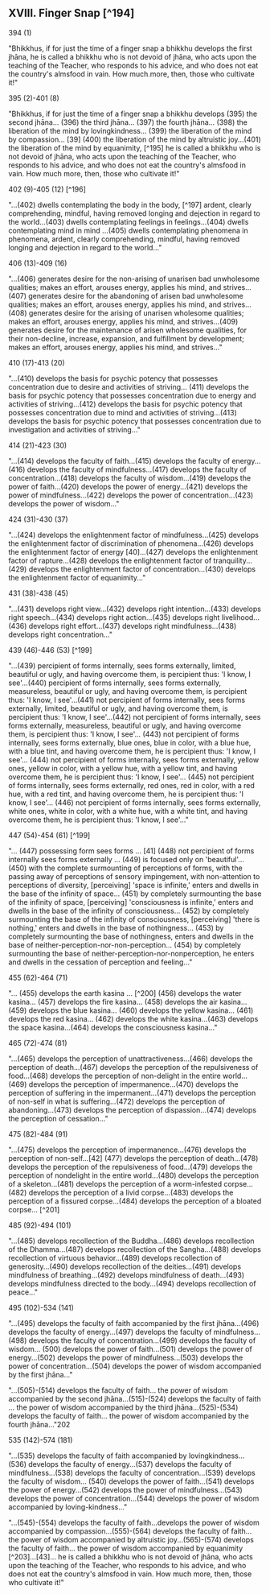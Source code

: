 ## XVIII. Finger Snap [^194]

394 (1)

"Bhikkhus, if for just the time of a finger snap a bhikkhu develops the first jhāna, he is called a bhikkhu who is not devoid of jhāna, who acts upon the teaching of the Teacher, who responds to his advice, and who does not eat the country's almsfood in vain. How much.more, then, those who cultivate it!"

395 (2)-401 (8)

"Bhikkhus, if for just the time of a finger snap a bhikkhu develops (395) the second jhāna... (396) the third jhāna... (397) the fourth jhāna... (398) the liberation of the mind by lovingkindness... (399) the liberation of the mind by compassion... [39] (400) the liberation of the mind by altruistic joy...(401) the liberation of the mind by equanimity, [^195] he is called a bhikkhu who is not devoid of jhāna, who acts upon the teaching of the Teacher, who responds to his advice, and who does not eat the country's almsfood in vain. How much more, then, those who cultivate it!"

402 (9)-405 (12) [^196]

"...(402) dwells contemplating the body in the body, [^197] ardent, clearly comprehending, mindful, having removed longing and dejection in regard to the world...(403) dwells contemplating feelings in feelings...(404) dwells contemplating mind in mind ...(405) dwells contemplating phenomena in phenomena, ardent, clearly comprehending, mindful, having removed longing and dejection in regard to the world..."

406 (13)-409 (16)

"...(406) generates desire for the non-arising of unarisen bad unwholesome qualities; makes an effort, arouses energy, applies his mind, and strives...(407) generates desire for the abandoning of arisen bad unwholesome qualities; makes an effort, arouses energy, applies his mind, and strives... (408) generates desire for the arising of unarisen wholesome qualities; makes an effort, arouses energy, applies his mind, and strives...(409) generates desire for the maintenance of arisen wholesome qualities, for their non-decline, increase, expansion, and fulfillment by development; makes an effort, arouses energy, applies his mind, and strives..."

410 (17)-413 (20)

"...(410) develops the basis for psychic potency that possesses concentration due to desire and activities of striving... (411) develops the basis for psychic potency that possesses concentration due to energy and activities of striving...(412) develops
the basis for psychic potency that possesses concentration due to mind and activities of striving...(413) develops the basis for psychic potency that possesses concentration due to investigation and activities of striving..."

414 (21)-423 (30)

"...(414) develops the faculty of faith...(415) develops the faculty of energy...(416) develops the faculty of mindfulness...(417) develops the faculty of concentration...(418) develops the faculty of wisdom...(419) develops the power of faith...(420) develops the power of energy...(421) develops the power of mindfulness...(422) develops the power of concentration...(423) develops the power of wisdom..."

424 (31)-430 (37)

"...(424) develops the enlightenment factor of mindfulness...(425) develops the enlightenment factor of discrimination of phenomena...(426) develops the enlightenment factor of energy [40]...(427) develops the enlightenment factor of rapture...(428) develops the enlightenment factor of tranquility...(429) develops the enlightenment factor of concentration...(430) develops the enlightenment factor of equanimity..."

431 (38)-438 (45)

"...(431) develops right view...(432) develops right intention...(433) develops right speech...(434) develops right action...(435) develops right livelihood...(436) develops right effort...(437) develops right mindfulness...(438) develops right concentration..."

439 (46)-446 (53) [^199]

"...(439) percipient of forms internally, sees forms externally, limited, beautiful or ugly, and having overcome them, is percipient thus: 'I know, I see'...(440) percipient of forms internally, sees forms externally, measureless, beautiful or ugly, and having overcome them, is percipient thus: 'I know, I see'...(441) not percipient of forms internally, sees forms externally, limited, beautiful or ugly, and having overcome them, is percipient thus: 'I know, I see'...(442) not percipient of forms internally,
sees forms externally, measureless, beautiful or ugly, and having overcome them, is percipient thus: 'I know, I see'... (443) not percipient of forms internally, sees forms externally, blue ones, blue in color, with a blue hue, with a blue tint, and having overcome them, he is percipient thus: 'I know, I see'... (444) not percipient of forms internally, sees forms externally, yellow ones, yellow in color, with a yellow hue, with a yellow tint, and having overcome them, he is percipient thus: 'I know, I see'... (445) not percipient of forms internally, sees forms externally, red ones, red in color, with a red hue, with a red tint, and having overcome them, he is percipient thus: 'I know, I see'... (446) not percipient of forms internally, sees forms externally, white ones, white in color, with a white hue, with a white tint, and having overcome them, he is percipient thus: 'I know, I see'..."

447 (54)-454 (61) [^199]

"... (447) possessing form sees forms ... [41] (448) not percipient of forms internally sees forms externally ... (449) is focused only on 'beautiful'... (450) with the complete surmounting of perceptions of forms, with the passing away of perceptions of sensory impingement, with non-attention to perceptions of diversity, [perceiving] 'space is infinite,' enters and dwells in the base of the infinity of space... (451) by completely surmounting the base of the infinity of space, [perceiving] 'consciousness is infinite,' enters and dwells in the base of the infinity of consciousness... (452) by completely surmounting the base of the infinity of consciousness, [perceiving] 'there is nothing,' enters and dwells in the base of nothingness... (453) by completely surmounting the base of nothingness, enters and dwells in the base of neither-perception-nor-non-perception... (454) by completely surmounting the base of neither-perception-nor-nonperception, he enters and dwells in the cessation of perception and feeling..."

455 (62)-464 (71)

"... (455) develops the earth kasina ... [^200] (456) develops the water kasina... (457) develops the fire kasina... (458) develops the air kasina... (459) develops the blue kasina... (460) develops the yellow kasina... (461) develops the red kasina... (462) develops the
white kasina...(463) develops the space kasina...(464) develops the consciousness kasina..."

465 (72)-474 (81)

"...(465) develops the perception of unattractiveness...(466) develops the perception of death...(467) develops the perception of the repulsiveness of food...(468) develops the perception of non-delight in the entire world...(469) develops the perception of impermanence...(470) develops the perception of suffering in the impermanent...(471) develops the perception of non-self in what is suffering...(472) develops the perception of abandoning...(473) develops the perception of dispassion...(474) develops the perception of cessation..."

475 (82)-484 (91)

"...(475) develops the perception of impermanence...(476) develops the perception of non-self...[42] (477) develops the perception of death...(478) develops the perception of the repulsiveness of food...(479) develops the perception of nondelight in the entire world...(480) develops the perception of a skeleton...(481) develops the perception of a worm-infested corpse...(482) develops the perception of a livid corpse...(483) develops the perception of a fissured corpse...(484) develops the perception of a bloated corpse... [^201]

485 (92)-494 (101)

"...(485) develops recollection of the Buddha...(486) develops recollection of the Dhamma...(487) develops recollection of the Sangha...(488) develops recollection of virtuous behavior...(489) develops recollection of generosity...(490) develops recollection of the deities...(491) develops mindfulness of breathing...(492) develops mindfulness of death...(493) develops mindfulness directed to the body...(494) develops recollection of peace..."

495 (102)-534 (141)

"...(495) develops the faculty of faith accompanied by the first jhāna...(496) develops the faculty of energy...(497) develops the faculty of mindfulness...(498) develops the faculty of concentration...(499) develops the faculty of wisdom... (500) develops the power of faith...(501) develops the power of
energy...(502) develops the power of mindfulness...(503) develops the power of concentration...(504) develops the power of wisdom accompanied by the first jhāna..."

"...(505)-(514) develops the faculty of faith... the power of wisdom accompanied by the second jhāna...(515)-(524) develops the faculty of faith ... the power of wisdom accompanied by the third jhāna...(525)-(534) develops the faculty of faith... the power of wisdom accompanied by the fourth jhāna..."202

535 (142)-574 (181)

"...(535) develops the faculty of faith accompanied by lovingkindness...(536) develops the faculty of energy...(537) develops the faculty of mindfulness...(538) develops the faculty of concentration...(539) develops the faculty of wisdom... (540) develops the power of faith...(541) develops the power of energy...(542) develops the power of mindfulness...(543) develops the power of concentration...(544) develops the power of wisdom accompanied by loving-kindness..."

"...(545)-(554) develops the faculty of faith...develops the power of wisdom accompanied by compassion...(555)-(564) develops the faculty of faith... the power of wisdom accompanied by altruistic joy...(565)-(574) develops the faculty of faith... the power of wisdom accompanied by equanimity [^203]...[43]... he is called a bhikkhu who is not devoid of jhāna, who acts upon the teaching of the Teacher, who responds to his advice, and who does not eat the country's almsfood in vain. How much more, then, those who cultivate it!"

